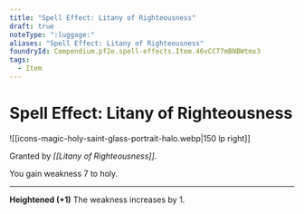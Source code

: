 ```yaml
---
title: "Spell Effect: Litany of Righteousness"
draft: true
noteType: ":luggage:"
aliases: "Spell Effect: Litany of Righteousness"
foundryId: Compendium.pf2e.spell-effects.Item.46vCC77mBNBWtmx3
tags:
  - Item
---
```


# Spell Effect: Litany of Righteousness
![[icons-magic-holy-saint-glass-portrait-halo.webp|150 lp right]]

Granted by _[[Litany of Righteousness]]_.

You gain weakness 7 to holy.

* * *

**Heightened (+1)** The weakness increases by 1.
